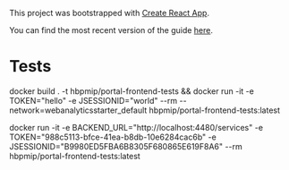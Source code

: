 This project was bootstrapped with [Create React App](https://github.com/facebookincubator/create-react-app).

You can find the most recent version of the guide [here](https://github.com/facebookincubator/create-react-app/blob/master/packages/react-scripts/template/README.md).


# Tests
docker build . -t hbpmip/portal-frontend-tests && docker run -it -e TOKEN="hello" -e JSESSIONID="world" --rm --network=webanalyticsstarter_default  hbpmip/portal-frontend-tests:latest

docker run -it -e BACKEND_URL="http://localhost:4480/services" -e TOKEN="988c5113-bfce-41ea-b8db-10e6284cac6b" -e JSESSIONID="B9980ED5FBA6B8305F680865E619F8A6" --rm hbpmip/portal-frontend-tests:latest
